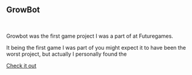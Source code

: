 ## GrowBot
<!-- ![Grow Bot Image](../Images/GrowBotArt.jpg) -->

<div class="project_picture" id="grow_bot_image"></div>
<br>  



Growbot was the first game project I was a part of at Futuregames.

It being the first game I was part of you might expect it to have been the worst project, but actually I personally found the 

<!-- [Check it out](https://futuregames.itch.io/growbot) -->
<a href="ProjectPages/GrowBot.html" class="redirect_button">Check it out</a>